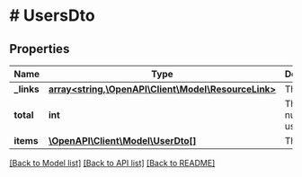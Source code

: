 # # UsersDto

## Properties

Name | Type | Description | Notes
------------ | ------------- | ------------- | -------------
**_links** | [**array<string,\OpenAPI\Client\Model\ResourceLink>**](ResourceLink.md) | The links. |
**total** | **int** | The total number of users. |
**items** | [**\OpenAPI\Client\Model\UserDto[]**](UserDto.md) | The users. |

[[Back to Model list]](../../README.md#models) [[Back to API list]](../../README.md#endpoints) [[Back to README]](../../README.md)
